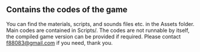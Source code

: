 ## Contains the codes of the game
You can find the materials, scripts, and sounds files etc. in the Assets folder.
Main codes are contained in Scripts/.
The codes are not runnable by itself, the compiled game version can be provided if required.
Please contact f88083@gmail.com if you need, thank you.
